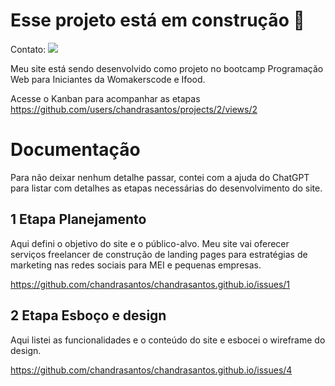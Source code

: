 # Esse projeto está em construção 🚧


Contato:
<a href="https://www.linkedin.com/in/chandrasantos" target="_blank"><img src="https://img.shields.io/badge/-LinkedIn-%230077B5?style=for-the-badge&logo=linkedin&logoColor=white" target="_blank"></a>  

Meu site está sendo desenvolvido como projeto no bootcamp Programação Web para Iniciantes da Womakerscode e Ifood. 

Acesse o Kanban para acompanhar as etapas https://github.com/users/chandrasantos/projects/2/views/2 

# Documentação

Para não deixar nenhum detalhe passar, contei com a ajuda do ChatGPT para listar com detalhes as etapas necessárias do desenvolvimento do site.

## 1 Etapa Planejamento

Aqui defini o objetivo do site e o público-alvo. Meu site vai oferecer serviços freelancer de construção de landing pages para estratégias de marketing nas redes sociais para MEI e pequenas empresas.

https://github.com/chandrasantos/chandrasantos.github.io/issues/1 

## 2 Etapa Esboço e design 
Aqui listei as funcionalidades e o conteúdo do site e esbocei o wireframe do design. 

https://github.com/chandrasantos/chandrasantos.github.io/issues/4


